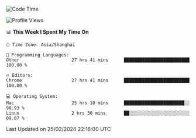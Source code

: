 <!--START_SECTION:waka-->
![Code Time](http://img.shields.io/badge/Code%20Time-1%2C966%20hrs%2015%20mins-blue)

![Profile Views](http://img.shields.io/badge/Profile%20Views-0-blue)

📊 **This Week I Spent My Time On** 

```text
🕑︎ Time Zone: Asia/Shanghai

💬 Programming Languages: 
Other                    27 hrs 41 mins      █████████████████████████   100.00 % 

🔥 Editors: 
Chrome                   27 hrs 41 mins      █████████████████████████   100.00 % 

💻 Operating System: 
Mac                      25 hrs 10 mins      ███████████████████████░░   90.93 % 
Linux                    2 hrs 30 mins       ██░░░░░░░░░░░░░░░░░░░░░░░   09.07 % 
```


 Last Updated on 25/02/2024 22:16:00 UTC
<!--END_SECTION:waka-->